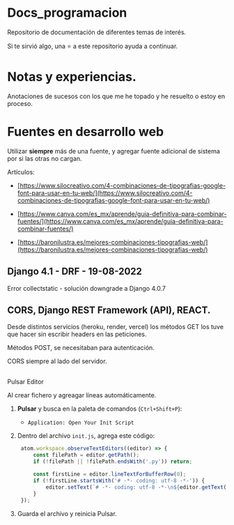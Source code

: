 # Docs_programacion

Repositorio de documentación de diferentes temas de interés.

Si te sirvió algo, una :star: a este repositorio ayuda a continuar.


# Notas y experiencias.

Anotaciones de sucesos con los que me he topado y he resuelto o estoy en proceso.

# Fuentes en desarrollo web

Utilizar **siempre** más de una fuente, y agregar fuente adicional de sistema por si las otras no cargan.

Artículos:

- [https://www.silocreativo.com/4-combinaciones-de-tipografias-google-font-para-usar-en-tu-web/](https://www.silocreativo.com/4-combinaciones-de-tipografias-google-font-para-usar-en-tu-web/)

- [https://www.canva.com/es_mx/aprende/guia-definitiva-para-combinar-fuentes/](https://www.canva.com/es_mx/aprende/guia-definitiva-para-combinar-fuentes/)

- [https://baronilustra.es/mejores-combinaciones-tipografias-web/](https://baronilustra.es/mejores-combinaciones-tipografias-web/)


## Django 4.1 - DRF - 19-08-2022

Error collectstatic - solución downgrade a Django 4.0.7

## CORS, Django REST Framework (API), REACT.

Desde distintos servicios (heroku, render, vercel) los métodos GET los tuve que hacer sin escribir headers en las peticiones.

Métodos POST, se necesitaban para autenticación.

CORS siempre al lado del servidor.

## 

Pulsar Editor

Al crear fichero y agreagar líneas automáticamente.

1. **Pulsar** y busca en la paleta de comandos (`Ctrl+Shift+P`):
   - `Application: Open Your Init Script`

2. Dentro del archivo `init.js`, agrega este código:

   ```javascript
    atom.workspace.observeTextEditors((editor) => {
        const filePath = editor.getPath();
        if (!filePath || !filePath.endsWith('.py')) return;
    
        const firstLine = editor.lineTextForBufferRow(0);
        if (!firstLine.startsWith('# -*- coding: utf-8 -*-')) {
            editor.setText(`# -*- coding: utf-8 -*-\n${editor.getText()}`);
        }
    });
   ```

3. Guarda el archivo y reinicia Pulsar.
